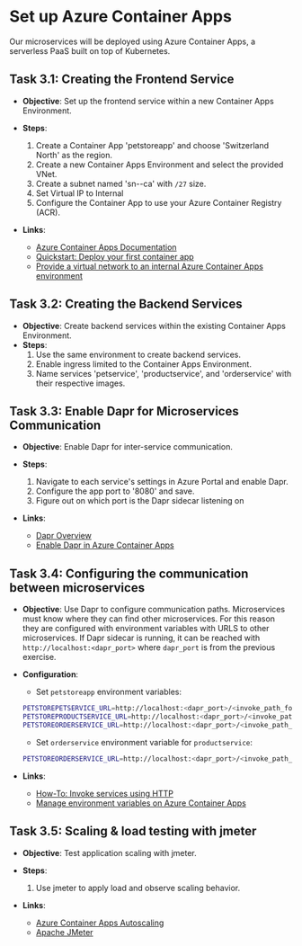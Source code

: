 # Set up Azure Container Apps

Our microservices will be deployed using Azure Container Apps, a serverless PaaS built on top of Kubernetes.

## Task 3.1: Creating the Frontend Service

- **Objective**: Set up the frontend service within a new Container Apps Environment.
- **Steps**:
    1. Create a Container App 'petstoreapp' and choose 'Switzerland North' as the region.
    2. Create a new Container Apps Environment and select the provided VNet.
    3. Create a subnet named 'sn-<teamname>-ca' with `/27` size.
    4. Set Virtual IP to Internal
    5. Configure the Container App to use your Azure Container Registry (ACR).

- **Links**:
    - [Azure Container Apps Documentation](https://learn.microsoft.com/en-us/azure/container-apps/)
    - [Quickstart: Deploy your first container app](https://learn.microsoft.com/en-us/azure/container-apps/quickstart-portal)
    - [Provide a virtual network to an internal Azure Container Apps environment](https://learn.microsoft.com/en-us/azure/container-apps/vnet-custom-internal?tabs=bash&pivots=azure-portal)

## Task 3.2: Creating the Backend Services

- **Objective**: Create backend services within the existing Container Apps Environment.
- **Steps**:
    1. Use the same environment to create backend services.
    2. Enable ingress limited to the Container Apps Environment.
    3. Name services 'petservice', 'productservice', and 'orderservice' with their respective images.

## Task 3.3: Enable Dapr for Microservices Communication

- **Objective**: Enable Dapr for inter-service communication.
- **Steps**:
    1. Navigate to each service's settings in Azure Portal and enable Dapr.
    2. Configure the app port to '8080' and save.
    3. Figure out on which port is the Dapr sidecar listening on

- **Links**:
    - [Dapr Overview](https://dapr.io/)
    - [Enable Dapr in Azure Container Apps](https://learn.microsoft.com/en-us/azure/container-apps/dapr-overview)

## Task 3.4: Configuring the communication between microservices

- **Objective**: Use Dapr to configure communication paths. Microservices must know where they 
can find other microservices. For this reason they are configured with environment variables with URLS to other
microservices. If Dapr sidecar is running, it can be reached with `http://localhost:<dapr_port>` where `dapr_port`
is from the previous exercise.
- **Configuration**:
    - Set `petstoreapp` environment variables:
    ```bash
    PETSTOREPETSERVICE_URL=http://localhost:<dapr_port>/<invoke_path_for_petservice>
    PETSTOREPRODUCTSERVICE_URL=http://localhost:<dapr_port>/<invoke_path_for_productservice>
    PETSTOREORDERSERVICE_URL=http://localhost:<dapr_port>/<invoke_path_for_orderservice>
    ```
    - Set `orderservice` environment variable for `productservice`:
    ```bash
    PETSTOREORDERSERVICE_URL=http://localhost:<dapr_port>/<invoke_path_for_orderservice>
    ```
     
- **Links**:
    - [How-To: Invoke services using HTTP](https://docs.dapr.io/developing-applications/building-blocks/service-invocation/howto-invoke-discover-services/#additional-url-formats)
    - [Manage environment variables on Azure Container Apps](https://learn.microsoft.com/en-us/azure/container-apps/environment-variables?tabs=portal)

## Task 3.5: Scaling & load testing with jmeter

- **Objective**: Test application scaling with jmeter.
- **Steps**:
    1. Use jmeter to apply load and observe scaling behavior.

- **Links**:
    - [Azure Container Apps Autoscaling](https://learn.microsoft.com/en-us/azure/container-apps/scale-app)
    - [Apache JMeter](https://jmeter.apache.org/)

